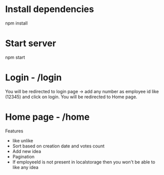 # Install dependencies

npm install

# Start server

npm start

# Login - /login

You will be redirected to login page -> add any number as employee id like (12345) and click on login.
You will be redirected to Home page.

# Home page - /home

Features

- like unlike
- Sort based on creation date and votes count
- Add new idea
- Pagination
- If employeeId is not present in localstorage then you won't be able to like any idea
